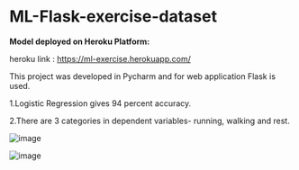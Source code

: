 # ML-Flask-exercise-dataset

**Model deployed on Heroku Platform:**

heroku link : https://ml-exercise.herokuapp.com/

This project was developed in Pycharm and for web application Flask is used.

1.Logistic Regression gives 94 percent accuracy.

2.There are 3 categories in dependent variables- running, walking and rest.


![image](https://user-images.githubusercontent.com/68188457/118449469-d1abf780-b710-11eb-8330-ab57e88cf2a8.png)


![image](https://user-images.githubusercontent.com/68188457/118449829-251e4580-b711-11eb-8506-c3b7807fa6ed.png)



